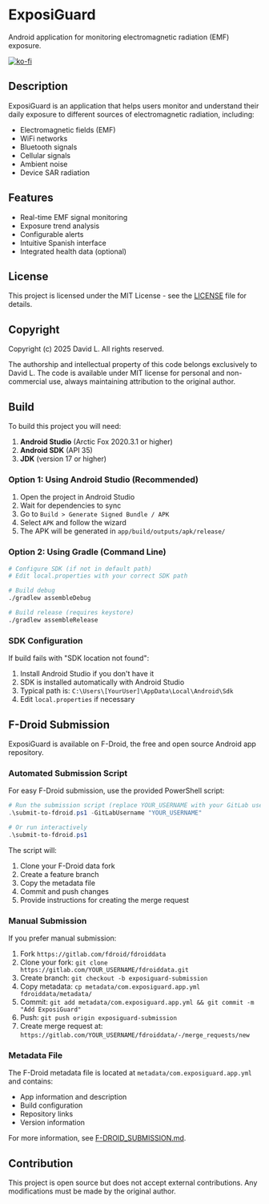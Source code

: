 # ExposiGuard

Android application for monitoring electromagnetic radiation (EMF) exposure.

[![ko-fi](https://ko-fi.com/img/githubbutton_sm.svg)](https://ko-fi.com/Q5Q61JMR4M)

## Description

ExposiGuard is an application that helps users monitor and understand their daily exposure to different sources of electromagnetic radiation, including:

- Electromagnetic fields (EMF)
- WiFi networks
- Bluetooth signals
- Cellular signals
- Ambient noise
- Device SAR radiation

## Features

- Real-time EMF signal monitoring
- Exposure trend analysis
- Configurable alerts
- Intuitive Spanish interface
- Integrated health data (optional)

## License

This project is licensed under the MIT License - see the [LICENSE](LICENSE) file for details.

## Copyright

Copyright (c) 2025 David L. All rights reserved.

The authorship and intellectual property of this code belongs exclusively to David L. The code is available under MIT license for personal and non-commercial use, always maintaining attribution to the original author.

## Build

To build this project you will need:

1. **Android Studio** (Arctic Fox 2020.3.1 or higher)
2. **Android SDK** (API 35)
3. **JDK** (version 17 or higher)

### Option 1: Using Android Studio (Recommended)

1. Open the project in Android Studio
2. Wait for dependencies to sync
3. Go to `Build > Generate Signed Bundle / APK`
4. Select `APK` and follow the wizard
5. The APK will be generated in `app/build/outputs/apk/release/`

### Option 2: Using Gradle (Command Line)

```bash
# Configure SDK (if not in default path)
# Edit local.properties with your correct SDK path

# Build debug
./gradlew assembleDebug

# Build release (requires keystore)
./gradlew assembleRelease
```

### SDK Configuration

If build fails with "SDK location not found":
1. Install Android Studio if you don't have it
2. SDK is installed automatically with Android Studio
3. Typical path is: `C:\Users\[YourUser]\AppData\Local\Android\Sdk`
4. Edit `local.properties` if necessary

## F-Droid Submission

ExposiGuard is available on F-Droid, the free and open source Android app repository.

### Automated Submission Script

For easy F-Droid submission, use the provided PowerShell script:

```powershell
# Run the submission script (replace YOUR_USERNAME with your GitLab username)
.\submit-to-fdroid.ps1 -GitLabUsername "YOUR_USERNAME"

# Or run interactively
.\submit-to-fdroid.ps1
```

The script will:

1. Clone your F-Droid data fork
2. Create a feature branch
3. Copy the metadata file
4. Commit and push changes
5. Provide instructions for creating the merge request

### Manual Submission

If you prefer manual submission:

1. Fork `https://gitlab.com/fdroid/fdroiddata`
2. Clone your fork: `git clone https://gitlab.com/YOUR_USERNAME/fdroiddata.git`
3. Create branch: `git checkout -b exposiguard-submission`
4. Copy metadata: `cp metadata/com.exposiguard.app.yml fdroiddata/metadata/`
5. Commit: `git add metadata/com.exposiguard.app.yml && git commit -m "Add ExposiGuard"`
6. Push: `git push origin exposiguard-submission`
7. Create merge request at: `https://gitlab.com/YOUR_USERNAME/fdroiddata/-/merge_requests/new`

### Metadata File

The F-Droid metadata file is located at `metadata/com.exposiguard.app.yml` and contains:

- App information and description
- Build configuration
- Repository links
- Version information

For more information, see [F-DROID_SUBMISSION.md](F-DROID_SUBMISSION.md).

## Contribution

This project is open source but does not accept external contributions. Any modifications must be made by the original author.

